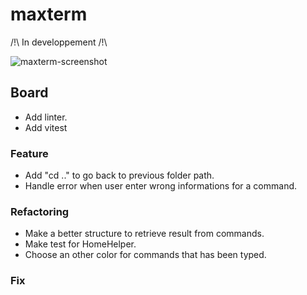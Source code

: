 # maxterm

/!\ In developpement /!\

![maxterm-screenshot](https://user-images.githubusercontent.com/32987179/229206120-b1ab9e82-81e4-4584-8138-b4f81d5b9b67.png)

## Board

- Add linter.
- Add vitest

### Feature

- Add "cd .." to go back to previous folder path.
- Handle error when user enter wrong informations for a command.

### Refactoring

- Make a better structure to retrieve result from commands.
- Make test for HomeHelper.
- Choose an other color for commands that has been typed.

### Fix
